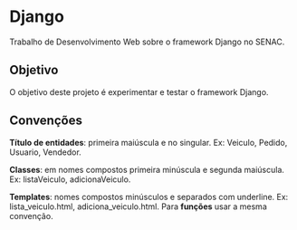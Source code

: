 Django
======

Trabalho de Desenvolvimento Web sobre o framework Django no SENAC.

## Objetivo

O objetivo deste projeto é experimentar e testar o framework Django.

## Convenções

**Título de entidades**: primeira maiúscula e no singular. Ex: Veiculo, Pedido, Usuario, Vendedor.

**Classes**: em nomes compostos primeira minúscula e segunda maiúscula. Ex: listaVeiculo, adicionaVeiculo.

**Templates**: nomes compostos minúsculos e separados com underline. Ex: lista_veiculo.html, adiciona_veiculo.html. Para **funções** usar a mesma convenção.